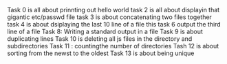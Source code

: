Task 0 is all about prinnting out hello world
task 2 is all about displayin that gigantic etc/passwd file
task 3 is about concatenating two files together
task 4 is about dsiplaying the last 10 line of a file
this task 6 output the third line of a file 
Task 8: Writing a standard output in a file 
Task 9 is about duplicating lines
Task 10 is deleting all js files in the directory and subdirectories
Task 11 : countingthe number of directories
Tash 12 is about sorting from the newst to the oldest
Task 13 is about being unique

